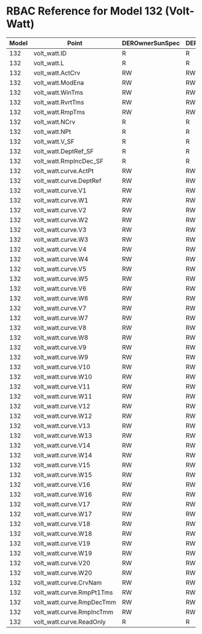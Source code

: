 # RBAC Reference for Model 132 (Volt-Watt)

| Model | Point | DEROwnerSunSpec | DERInstallerSunSpec | DERVendorSunSpec | ServiceProviderSunSpec | GridOperatorSunSpec |
|-------|-------|------------------|---------------------|------------------|------------------------|---------------------|
| 132 | volt_watt.ID | R | R | R | R | R |
| 132 | volt_watt.L | R | R | R | R | R |
| 132 | volt_watt.ActCrv | RW | RW | RW | RW | RW |
| 132 | volt_watt.ModEna | RW | RW | RW | RW | RW |
| 132 | volt_watt.WinTms | RW | RW | RW | RW | RW |
| 132 | volt_watt.RvrtTms | RW | RW | RW | RW | RW |
| 132 | volt_watt.RmpTms | RW | RW | RW | RW | RW |
| 132 | volt_watt.NCrv | R | R | R | R | R |
| 132 | volt_watt.NPt | R | R | R | R | R |
| 132 | volt_watt.V_SF | R | R | R | R | R |
| 132 | volt_watt.DeptRef_SF | R | R | R | R | R |
| 132 | volt_watt.RmpIncDec_SF | R | R | R | R | R |
| 132 | volt_watt.curve.ActPt | RW | RW | RW | RW | RW |
| 132 | volt_watt.curve.DeptRef | RW | RW | RW | RW | RW |
| 132 | volt_watt.curve.V1 | RW | RW | RW | RW | RW |
| 132 | volt_watt.curve.W1 | RW | RW | RW | RW | RW |
| 132 | volt_watt.curve.V2 | RW | RW | RW | RW | RW |
| 132 | volt_watt.curve.W2 | RW | RW | RW | RW | RW |
| 132 | volt_watt.curve.V3 | RW | RW | RW | RW | RW |
| 132 | volt_watt.curve.W3 | RW | RW | RW | RW | RW |
| 132 | volt_watt.curve.V4 | RW | RW | RW | RW | RW |
| 132 | volt_watt.curve.W4 | RW | RW | RW | RW | RW |
| 132 | volt_watt.curve.V5 | RW | RW | RW | RW | RW |
| 132 | volt_watt.curve.W5 | RW | RW | RW | RW | RW |
| 132 | volt_watt.curve.V6 | RW | RW | RW | RW | RW |
| 132 | volt_watt.curve.W6 | RW | RW | RW | RW | RW |
| 132 | volt_watt.curve.V7 | RW | RW | RW | RW | RW |
| 132 | volt_watt.curve.W7 | RW | RW | RW | RW | RW |
| 132 | volt_watt.curve.V8 | RW | RW | RW | RW | RW |
| 132 | volt_watt.curve.W8 | RW | RW | RW | RW | RW |
| 132 | volt_watt.curve.V9 | RW | RW | RW | RW | RW |
| 132 | volt_watt.curve.W9 | RW | RW | RW | RW | RW |
| 132 | volt_watt.curve.V10 | RW | RW | RW | RW | RW |
| 132 | volt_watt.curve.W10 | RW | RW | RW | RW | RW |
| 132 | volt_watt.curve.V11 | RW | RW | RW | RW | RW |
| 132 | volt_watt.curve.W11 | RW | RW | RW | RW | RW |
| 132 | volt_watt.curve.V12 | RW | RW | RW | RW | RW |
| 132 | volt_watt.curve.W12 | RW | RW | RW | RW | RW |
| 132 | volt_watt.curve.V13 | RW | RW | RW | RW | RW |
| 132 | volt_watt.curve.W13 | RW | RW | RW | RW | RW |
| 132 | volt_watt.curve.V14 | RW | RW | RW | RW | RW |
| 132 | volt_watt.curve.W14 | RW | RW | RW | RW | RW |
| 132 | volt_watt.curve.V15 | RW | RW | RW | RW | RW |
| 132 | volt_watt.curve.W15 | RW | RW | RW | RW | RW |
| 132 | volt_watt.curve.V16 | RW | RW | RW | RW | RW |
| 132 | volt_watt.curve.W16 | RW | RW | RW | RW | RW |
| 132 | volt_watt.curve.V17 | RW | RW | RW | RW | RW |
| 132 | volt_watt.curve.W17 | RW | RW | RW | RW | RW |
| 132 | volt_watt.curve.V18 | RW | RW | RW | RW | RW |
| 132 | volt_watt.curve.W18 | RW | RW | RW | RW | RW |
| 132 | volt_watt.curve.V19 | RW | RW | RW | RW | RW |
| 132 | volt_watt.curve.W19 | RW | RW | RW | RW | RW |
| 132 | volt_watt.curve.V20 | RW | RW | RW | RW | RW |
| 132 | volt_watt.curve.W20 | RW | RW | RW | RW | RW |
| 132 | volt_watt.curve.CrvNam | RW | RW | RW | RW | RW |
| 132 | volt_watt.curve.RmpPt1Tms | RW | RW | RW | RW | RW |
| 132 | volt_watt.curve.RmpDecTmm | RW | RW | RW | RW | RW |
| 132 | volt_watt.curve.RmpIncTmm | RW | RW | RW | RW | RW |
| 132 | volt_watt.curve.ReadOnly | R | R | R | R | R |
